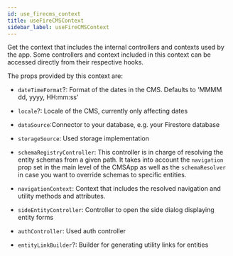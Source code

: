 ```yaml
---
id: use_firecms_context
title: useFireCMSContext
sidebar_label: useFireCMSContext
---
```


Get the context that includes the internal controllers and contexts used by the app.
Some controllers and context included in this context can be accessed
directly from their respective hooks.

The props provided by this context are:

- `dateTimeFormat`?: Format of the dates in the CMS.
  Defaults to 'MMMM dd, yyyy, HH:mm:ss'

- `locale`?: Locale of the CMS, currently only affecting dates

- `dataSource`:Connector to your database, e.g. your Firestore database

- `storageSource`: Used storage implementation

- `schemaRegistryController`: This controller is in charge of resolving the entity schemas from a given
  path. It takes into account the `navigation` prop set in the main level of the
  CMSApp as well as the `schemaResolver` in case you want to override schemas
  to specific entities.

- `navigationContext`: Context that includes the resolved navigation and utility methods and
  attributes.

- `sideEntityController`: Controller to open the side dialog displaying entity forms

- `authController`: Used auth controller

- `entityLinkBuilder`?: Builder for generating utility links for entities
